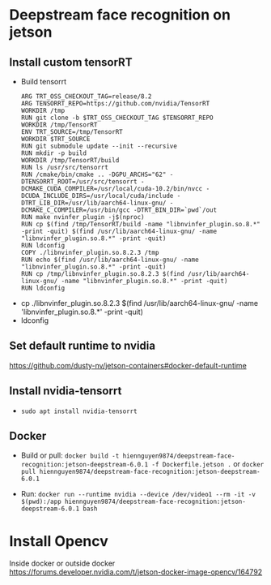 # Deepstream face recognition on jetson

## Install custom tensorRT

-   Build tensorrt
    ```
    ARG TRT_OSS_CHECKOUT_TAG=release/8.2
    ARG TENSORRT_REPO=https://github.com/nvidia/TensorRT
    WORKDIR /tmp
    RUN git clone -b $TRT_OSS_CHECKOUT_TAG $TENSORRT_REPO
    WORKDIR /tmp/TensorRT
    ENV TRT_SOURCE=/tmp/TensorRT
    WORKDIR $TRT_SOURCE
    RUN git submodule update --init --recursive
    RUN mkdir -p build
    WORKDIR /tmp/TensorRT/build
    RUN ls /usr/src/tensorrt
    RUN /cmake/bin/cmake .. -DGPU_ARCHS="62" -DTENSORRT_ROOT=/usr/src/tensorrt -DCMAKE_CUDA_COMPILER=/usr/local/cuda-10.2/bin/nvcc -DCUDA_INCLUDE_DIRS=/usr/local/cuda/include -DTRT_LIB_DIR=/usr/lib/aarch64-linux-gnu/ -DCMAKE_C_COMPILER=/usr/bin/gcc -DTRT_BIN_DIR=`pwd`/out
    RUN make nvinfer_plugin -j$(nproc)
    RUN cp $(find /tmp/TensorRT/build -name "libnvinfer_plugin.so.8.*" -print -quit) $(find /usr/lib/aarch64-linux-gnu/ -name "libnvinfer_plugin.so.8.*" -print -quit)
    RUN ldconfig
    COPY ./libnvinfer_plugin.so.8.2.3 /tmp
    RUN echo $(find /usr/lib/aarch64-linux-gnu/ -name "libnvinfer_plugin.so.8.*" -print -quit)
    RUN cp /tmp/libnvinfer_plugin.so.8.2.3 $(find /usr/lib/aarch64-linux-gnu/ -name "libnvinfer_plugin.so.8.*" -print -quit)
    RUN ldconfig
    ```
-   cp ./libnvinfer_plugin.so.8.2.3 $(find /usr/lib/aarch64-linux-gnu/ -name 'libnvinfer_plugin.so.8.\*' -print -quit)
-   ldconfig

## Set default runtime to nvidia

https://github.com/dusty-nv/jetson-containers#docker-default-runtime

## Install nvidia-tensorrt

-   `sudo apt install nvidia-tensorrt`

## Docker

-   Build or pull: `docker build -t hiennguyen9874/deepstream-face-recognition:jetson-deepstream-6.0.1 -f Dockerfile.jetson .` or `docker pull hiennguyen9874/deepstream-face-recognition:jetson-deepstream-6.0.1`
<!-- -   `docker push hiennguyen9874/deepstream-face-recognition:jetson-deepstream-6.0.1` -->
-   Run: `docker run --runtime nvidia --device /dev/video1 --rm -it -v $(pwd):/app hiennguyen9874/deepstream-face-recognition:jetson-deepstream-6.0.1 bash`

# Install Opencv

Inside docker or outside docker
https://forums.developer.nvidia.com/t/jetson-docker-image-opencv/164792
